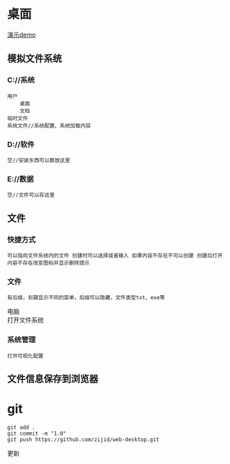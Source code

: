# 桌面
[演示demo](https://zijid.github.io/web-desktop/)
## 模拟文件系统

### C://系统
	用户
		桌面
		文档
	临时文件
	系统文件//系统配置、系统加载内容


### D://软件
	空//安装东西可以都放这里


### E://数据

	空//文件可以存这里

## 文件

### 快捷方式  
	可以指向文件系统内的文件 创建时可以选择或者输入 如果内容不存在不可以创建 创建后打开 内容不存在改变图标并显示删除提示

### 文件  
	有后缀，右键显示不同的菜单，后缀可以隐藏，文件类型txt、exe等

电脑  
	打开文件系统

### 系统管理
	打开可视化配置

## 文件信息保存到浏览器

# git

	git add .
	git commit -m "1.0"
	git push https://github.com/zijid/web-desktop.git

更新